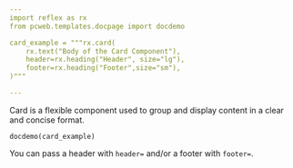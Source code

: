 ```yaml
---
import reflex as rx
from pcweb.templates.docpage import docdemo

card_example = """rx.card(
    rx.text("Body of the Card Component"), 
    header=rx.heading("Header", size="lg"), 
    footer=rx.heading("Footer",size="sm"),
)"""

---
```


Card is a flexible component used to group and display content in a clear and concise format.

```reflex
docdemo(card_example)
```

You can pass a header with `header=` and/or a footer with `footer=`.

